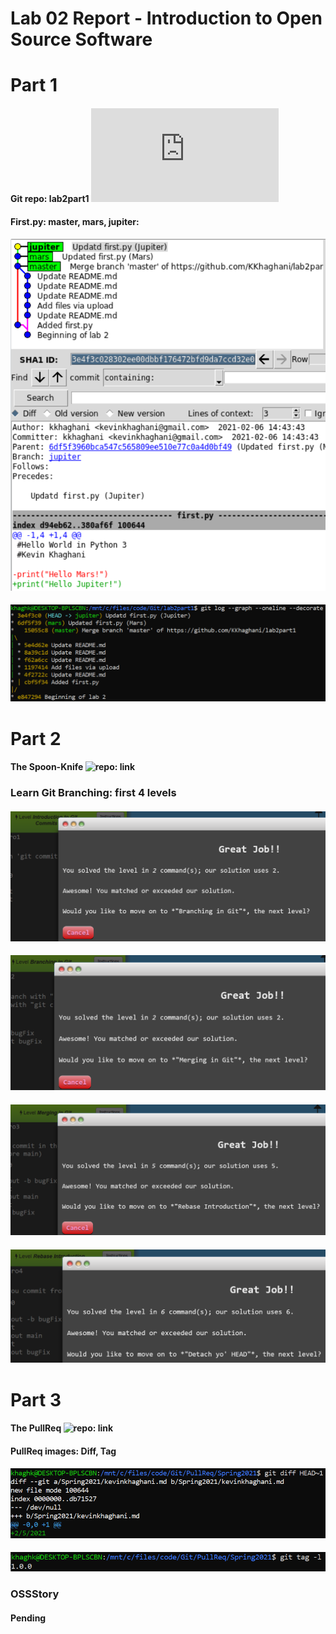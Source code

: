 # Lab 02 Report - Introduction to Open Source Software

# Part 1
#### Git repo: lab2part1 ![Readme](https://github.com/KKhaghani/lab2part1/blob/master/README.md)

#### First.py: master, mars, jupiter:
#### ![Gitk view](img/l1_jup.PNG)
#### ![Git log view](img/l1_gitlog.PNG)

# Part 2
#### The Spoon-Knife ![repo: link](https://github.com/KKhaghani/Spoon-Knife)
### Learn Git Branching: first 4 levels
#### ![lv1](img/l2_l1.PNG)
#### ![lv2](img/l2_l2.PNG)
#### ![lv3](img/l2_l3.PNG)
#### ![lv4](img/l2_l4.PNG)

# Part 3
#### The PullReq ![repo: link](https://github.com/KKhaghani/PullReq)
#### PullReq images: Diff, Tag
#### ![diff](img/l3_diff.PNG)
#### ![tag](img/l3_tag.PNG)
### OSSStory
#### Pending
